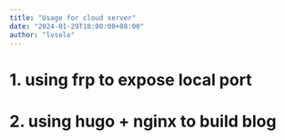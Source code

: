 ```yaml
---
title: "Usage for cloud server"
date: "2024-01-29T18:00:00+08:00"
author: "lvsolo"
---
```

# 1. using frp to expose local port

# 2. using hugo + nginx to build blog
